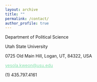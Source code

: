 ```yaml
---
layout: archive
title: ""
permalink: /contact/
author_profile: true
---
```



Department of Political Science

Utah State University



<dl>
<p><i class="fa fa-map-marker"></i> 0725 Old Main Hill, Logan, UT, 84322, USA</p>
  
<p><i class="fa fa-envelope-square"></i> <a href="mailto:yesola.kweon@usu.edu" style="color: #82E0AA">yesola.kweon@usu.edu</a></p>

<p><i class="fa fa-phone-square"></i> (1) 435.797.4161</p>

<p><a href="https://twitter.com/YesolaKweon" class="fa fa-twitter-square" style="color: #82E0AA"></a></p>

</dl>
